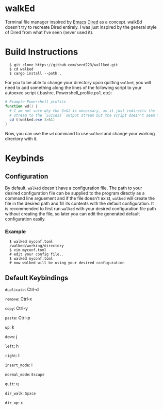 # walkEd
Terminal file manager inspired by [Emacs](https://www.gnu.org/software/emacs/) [Dired](https://www.gnu.org/software/emacs/manual/html_node/emacs/Dired.html) as a concept. walkEd doesn't try to recreate Dired entirely. I was just inspired by the general style of Dired from what I've seen (never used it).

# Build Instructions
```
  $ git clone https://github.com/serd223/wallked.git
  $ cd walked
  $ cargo install --path .
```

For you to be able to change your directory upon quitting `walked`, you will need to add something along the lines of the following script to your autoexec script (.bashrc, Powershell_profile.ps1, etc):
```powershell
# Example Powershell profile
function wd() {
  # I am not sure why the 3>&1 is necessary, as it just redirects the `Warning` output
  # stream to the `Success` output stream but the script doesn't seem to work without it.
  cd $(walked.exe 3>&1)
}
```

Now, you can use the `wd` command to use `walked` and change your working directory with it.

# Keybinds

## Configuration
By default, `walked` doesn't have a configuration file. The path to your desired configuration file can be supplied to the program directly as a command line arguement and if the file doesn't exist, `walked` will create the file in the desired path and fill its contents with the default configuration. It is recommended to first run `walked` with your desired configuration file path without creating the file, so later you can edit the generated default configuration easily.
### Example
```console
  $ walked myconf.toml
  /walked/working/directory
  $ vim myconf.toml
  # edit your config file..
  $ walked myconf.toml
  # now walked will be using your desired configuration
```

## Default Keybindings
`duplicate`: Ctrl-d

`remove`: Ctrl-x

`copy`: Ctrl-y

`paste`: Ctrl-p

`up`: k

`down`: j

`left`: h

`right`: l

`insert_mode`: i

`normal_mode`: `Escape`

`quit`: q

`dir_walk`: `Space`

`dir_up`: x
